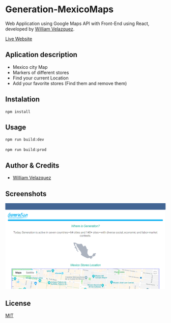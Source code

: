 # Generation-MexicoMaps

Web Application using Google Maps API with Front-End using React, developed by [William Velazquez](https://twitter.com/@WilliamVlazquez).

[Live Website](https://williamvelazquez.github.io/Generation-MexicoMaps/)

## Aplication description

- Mexico city Map
- Markers of different stores
- Find your current Location
- Add your favorite stores (Find them and remove them)

## Instalation

```
npm install
```

## Usage

```
npm run build:dev

npm run build:prod
```

## Author & Credits
- [William Velazquez](https://twitter.com/@WilliamVlazquez)

## Screenshots

![Application](./.readme-static/Application.png)

## License

[MIT](https://opensource.org/licenses/MIT)
